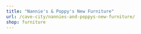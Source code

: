 ```yaml
---
title: "Nannie's & Poppy's New Furniture"
url: /cave-city/nannies-and-poppys-new-furniture/
shop: furniture
---
```


